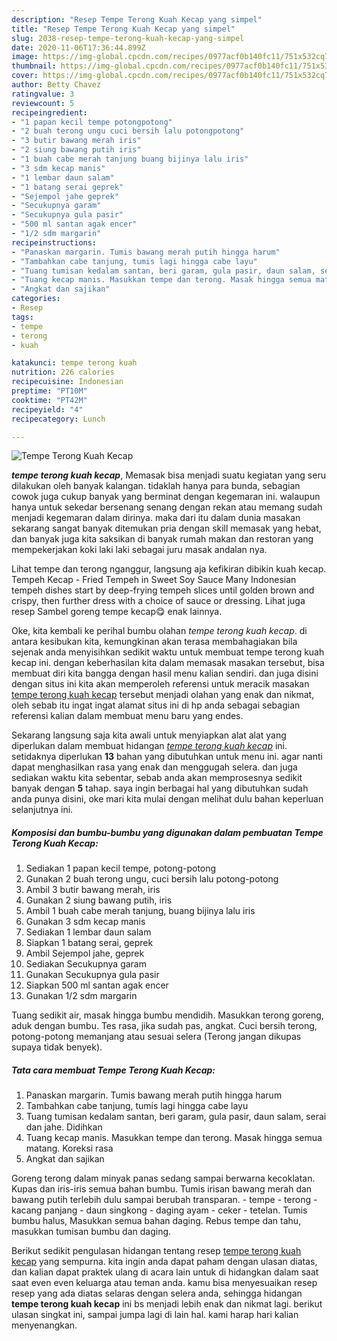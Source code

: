 ```yaml
---
description: "Resep Tempe Terong Kuah Kecap yang simpel"
title: "Resep Tempe Terong Kuah Kecap yang simpel"
slug: 2038-resep-tempe-terong-kuah-kecap-yang-simpel
date: 2020-11-06T17:36:44.899Z
image: https://img-global.cpcdn.com/recipes/0977acf0b140fc11/751x532cq70/tempe-terong-kuah-kecap-foto-resep-utama.jpg
thumbnail: https://img-global.cpcdn.com/recipes/0977acf0b140fc11/751x532cq70/tempe-terong-kuah-kecap-foto-resep-utama.jpg
cover: https://img-global.cpcdn.com/recipes/0977acf0b140fc11/751x532cq70/tempe-terong-kuah-kecap-foto-resep-utama.jpg
author: Betty Chavez
ratingvalue: 3
reviewcount: 5
recipeingredient:
- "1 papan kecil tempe potongpotong"
- "2 buah terong ungu cuci bersih lalu potongpotong"
- "3 butir bawang merah iris"
- "2 siung bawang putih iris"
- "1 buah cabe merah tanjung buang bijinya lalu iris"
- "3 sdm kecap manis"
- "1 lembar daun salam"
- "1 batang serai geprek"
- "Sejempol jahe geprek"
- "Secukupnya garam"
- "Secukupnya gula pasir"
- "500 ml santan agak encer"
- "1/2 sdm margarin"
recipeinstructions:
- "Panaskan margarin. Tumis bawang merah putih hingga harum"
- "Tambahkan cabe tanjung, tumis lagi hingga cabe layu"
- "Tuang tumisan kedalam santan, beri garam, gula pasir, daun salam, serai dan jahe. Didihkan"
- "Tuang kecap manis. Masukkan tempe dan terong. Masak hingga semua matang. Koreksi rasa"
- "Angkat dan sajikan"
categories:
- Resep
tags:
- tempe
- terong
- kuah

katakunci: tempe terong kuah 
nutrition: 226 calories
recipecuisine: Indonesian
preptime: "PT10M"
cooktime: "PT42M"
recipeyield: "4"
recipecategory: Lunch

---
```



![Tempe Terong Kuah Kecap](https://img-global.cpcdn.com/recipes/0977acf0b140fc11/751x532cq70/tempe-terong-kuah-kecap-foto-resep-utama.jpg)

<b><i>tempe terong kuah kecap</i></b>, Memasak bisa menjadi suatu kegiatan yang seru dilakukan oleh banyak kalangan. tidaklah hanya para bunda, sebagian cowok juga cukup banyak yang berminat dengan kegemaran ini. walaupun hanya untuk sekedar bersenang senang dengan rekan atau memang sudah menjadi kegemaran dalam dirinya. maka dari itu dalam dunia masakan sekarang sangat banyak ditemukan pria dengan skill memasak yang hebat, dan banyak juga kita saksikan di banyak rumah makan dan restoran yang mempekerjakan koki laki laki sebagai juru masak andalan nya.

Lihat tempe dan terong nganggur, langsung aja kefikiran dibikin kuah kecap. Tempeh Kecap - Fried Tempeh in Sweet Soy Sauce Many Indonesian tempeh dishes start by deep-frying tempeh slices until golden brown and crispy, then further dress with a choice of sauce or dressing. Lihat juga resep Sambel goreng tempe kecap😋 enak lainnya.

Oke, kita kembali ke perihal bumbu olahan <i>tempe terong kuah kecap</i>. di antara kesibukan kita, kemungkinan akan terasa membahagiakan bila sejenak anda menyisihkan sedikit waktu untuk membuat tempe terong kuah kecap ini. dengan keberhasilan kita dalam memasak masakan tersebut, bisa membuat diri kita bangga dengan hasil menu kalian sendiri. dan juga disini dengan situs ini kita akan memperoleh referensi untuk meracik masakan <u>tempe terong kuah kecap</u> tersebut menjadi olahan yang enak dan nikmat, oleh sebab itu ingat ingat alamat situs ini di hp anda sebagai sebagian referensi kalian dalam membuat menu baru yang endes.


Sekarang langsung saja kita awali untuk menyiapkan alat alat yang diperlukan dalam membuat hidangan <u><i>tempe terong kuah kecap</i></u> ini. setidaknya diperlukan <b>13</b> bahan yang dibutuhkan untuk menu ini. agar nanti dapat menghasilkan rasa yang enak dan menggugah selera. dan juga sediakan waktu kita sebentar, sebab anda akan memprosesnya sedikit banyak dengan <b>5</b> tahap. saya ingin berbagai hal yang dibutuhkan sudah anda punya disini, oke mari kita mulai dengan melihat dulu bahan keperluan selanjutnya ini.

<!--inarticleads1-->

##### Komposisi dan bumbu-bumbu yang digunakan dalam pembuatan Tempe Terong Kuah Kecap:

1. Sediakan 1 papan kecil tempe, potong-potong
1. Gunakan 2 buah terong ungu, cuci bersih lalu potong-potong
1. Ambil 3 butir bawang merah, iris
1. Gunakan 2 siung bawang putih, iris
1. Ambil 1 buah cabe merah tanjung, buang bijinya lalu iris
1. Gunakan 3 sdm kecap manis
1. Sediakan 1 lembar daun salam
1. Siapkan 1 batang serai, geprek
1. Ambil Sejempol jahe, geprek
1. Sediakan Secukupnya garam
1. Gunakan Secukupnya gula pasir
1. Siapkan 500 ml santan agak encer
1. Gunakan 1/2 sdm margarin


Tuang sedikit air, masak hingga bumbu mendidih. Masukkan terong goreng, aduk dengan bumbu. Tes rasa, jika sudah pas, angkat. Cuci bersih terong, potong-potong memanjang atau sesuai selera (Terong jangan dikupas supaya tidak benyek). 

<!--inarticleads2-->

##### Tata cara membuat Tempe Terong Kuah Kecap:

1. Panaskan margarin. Tumis bawang merah putih hingga harum
1. Tambahkan cabe tanjung, tumis lagi hingga cabe layu
1. Tuang tumisan kedalam santan, beri garam, gula pasir, daun salam, serai dan jahe. Didihkan
1. Tuang kecap manis. Masukkan tempe dan terong. Masak hingga semua matang. Koreksi rasa
1. Angkat dan sajikan


Goreng terong dalam minyak panas sedang sampai berwarna kecoklatan. Kupas dan iris-iris semua bahan bumbu. Tumis irisan bawang merah dan bawang putih terlebih dulu sampai berubah transparan. - tempe - terong - kacang panjang - daun singkong - daging ayam - ceker - tetelan. Tumis bumbu halus, Masukkan semua bahan daging. Rebus tempe dan tahu, masukkan tumisan bumbu dan daging. 

Berikut sedikit pengulasan hidangan tentang resep <u>tempe terong kuah kecap</u> yang sempurna. kita ingin anda dapat paham dengan ulasan diatas, dan kalian dapat praktek ulang di acara lain untuk di hidangkan dalam saat saat even even keluarga atau teman anda. kamu bisa menyesuaikan resep resep yang ada diatas selaras dengan selera anda, sehingga hidangan <b>tempe terong kuah kecap</b> ini bs menjadi lebih enak dan nikmat lagi. berikut ulasan singkat ini, sampai jumpa lagi di lain hal. kami harap hari kalian menyenangkan.
